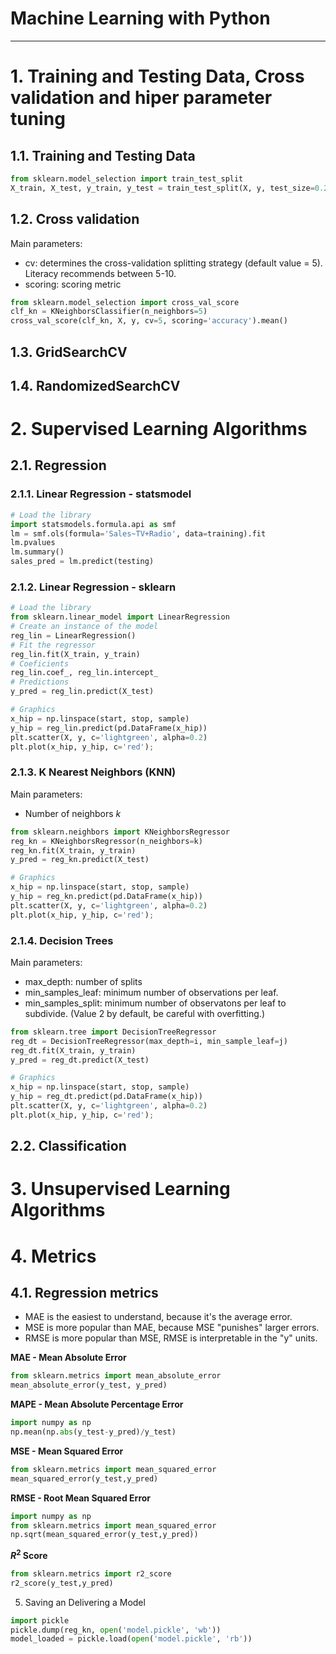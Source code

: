 # Machine Learning with Python
___

# 1. Training and Testing Data, Cross validation and hiper parameter tuning

## 1.1. Training and Testing Data

```Python
from sklearn.model_selection import train_test_split
X_train, X_test, y_train, y_test = train_test_split(X, y, test_size=0.20, random_state=0)
```

## 1.2. Cross validation

Main parameters:

- cv: determines the cross-validation splitting strategy (default value = 5). Literacy recommends between 5-10.
- scoring: scoring metric

```Python
from sklearn.model_selection import cross_val_score
clf_kn = KNeighborsClassifier(n_neighbors=5)
cross_val_score(clf_kn, X, y, cv=5, scoring='accuracy').mean()
```

## 1.3. GridSearchCV

## 1.4. RandomizedSearchCV

# 2. Supervised Learning Algorithms

## 2.1. Regression

### 2.1.1. Linear Regression - statsmodel

```Python
# Load the library
import statsmodels.formula.api as smf
lm = smf.ols(formula='Sales~TV+Radio', data=training).fit
lm.pvalues
lm.summary()
sales_pred = lm.predict(testing)
```

### 2.1.2. Linear Regression - sklearn

```Python
# Load the library
from sklearn.linear_model import LinearRegression
# Create an instance of the model
reg_lin = LinearRegression()
# Fit the regressor
reg_lin.fit(X_train, y_train)
# Coeficients
reg_lin.coef_, reg_lin.intercept_
# Predictions
y_pred = reg_lin.predict(X_test)

# Graphics
x_hip = np.linspace(start, stop, sample)
y_hip = reg_lin.predict(pd.DataFrame(x_hip))
plt.scatter(X, y, c='lightgreen', alpha=0.2)
plt.plot(x_hip, y_hip, c='red');
```

### 2.1.3. K Nearest Neighbors (KNN)

Main parameters:

- Number of neighbors $k$

```Python
from sklearn.neighbors import KNeighborsRegressor
reg_kn = KNeighborsRegressor(n_neighbors=k)
reg_kn.fit(X_train, y_train)
y_pred = reg_kn.predict(X_test)

# Graphics
x_hip = np.linspace(start, stop, sample)
y_hip = reg_kn.predict(pd.DataFrame(x_hip))
plt.scatter(X, y, c='lightgreen', alpha=0.2)
plt.plot(x_hip, y_hip, c='red');
```

### 2.1.4. Decision Trees

Main parameters:

- max_depth: number of splits
- min_samples_leaf: minimum number of observations per leaf. 
- min_samples_split: minimum number of observatons per leaf to subdivide. (Value 2 by default, be careful with overfitting.)

```Python
from sklearn.tree import DecisionTreeRegressor
reg_dt = DecisionTreeRegressor(max_depth=i, min_sample_leaf=j)
reg_dt.fit(X_train, y_train)
y_pred = reg_dt.predict(X_test)

# Graphics
x_hip = np.linspace(start, stop, sample)
y_hip = reg_dt.predict(pd.DataFrame(x_hip))
plt.scatter(X, y, c='lightgreen', alpha=0.2)
plt.plot(x_hip, y_hip, c='red');
```

## 2.2. Classification

# 3. Unsupervised Learning Algorithms

# 4. Metrics

## 4.1. Regression metrics

- MAE is the easiest to understand, because it's the average error.
- MSE is more popular than MAE, because MSE "punishes" larger errors.
- RMSE is more popular than MSE, RMSE is interpretable in the "y" units.

**MAE - Mean Absolute Error**

```Python
from sklearn.metrics import mean_absolute_error
mean_absolute_error(y_test, y_pred)
```

**MAPE - Mean Absolute Percentage Error**

```Python
import numpy as np
np.mean(np.abs(y_test-y_pred)/y_test)
```

**MSE - Mean Squared Error**

```Python
from sklearn.metrics import mean_squared_error
mean_squared_error(y_test,y_pred)
```

**RMSE - Root Mean Squared Error**

```Python
import numpy as np
from sklearn.metrics import mean_squared_error
np.sqrt(mean_squared_error(y_test,y_pred))
```

**$R^2$ Score**

```Python
from sklearn.metrics import r2_score
r2_score(y_test,y_pred)
```

5. Saving an Delivering a Model

```Python
import pickle
pickle.dump(reg_kn, open('model.pickle', 'wb'))
model_loaded = pickle.load(open('model.pickle', 'rb'))
```